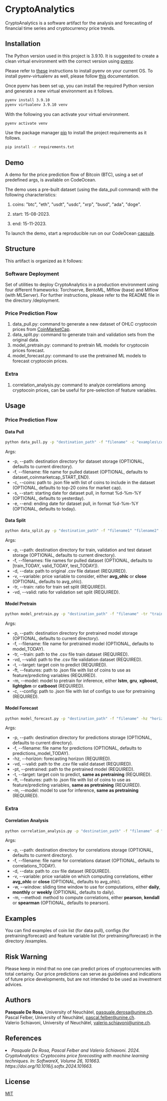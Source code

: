 # CryptoAnalytics

CryptoAnalytics is a software artifact for the analysis and forecasting of financial time series and cryptocurrency price trends.

## Installation

The Python version used in this project is 3.9.10. 
It is suggested to create a clean virtual environment with the correct version using [pyenv](https://github.com/pyenv/pyenv).

Please refer to [these](https://github.com/pyenv/pyenv#installation) instructions to install pyenv on your current OS. 
To install pyenv-virtualenv as well, please follow [this](https://github.com/pyenv/pyenv-virtualenv#installation) documentation.

Once pyenv has been set up, you can install the required Python version and generate a new virtual environment as it follows.

```bash
pyenv install 3.9.10
pyenv virtualenv 3.9.10 venv
```

With the following you can activate your virtual environment.

```bash
pyenv activate venv
```

Use the package manager [pip](https://pip.pypa.io/en/stable/) to install the project requirements as it follows.

```bash
pip install -r requirements.txt
```

## Demo
A demo for the price prediction flow of Bitcoin (BTC), using a set of predefined args, is available on CodeOcean.

The demo uses a pre-built dataset (using the data_pull command) with the following characteristics:

1. coins: "btc", "eth", "usdt", "usdc", "xrp", "busd", "ada", "doge".

2. start: 15-08-2023.

3. end: 15-11-2023.

To launch the demo, start a reproducible run on our CodeOcean [capsule](https://codeocean.com/capsule/7158163/tree).

## Structure
This artifact is organized as it follows:

### Software Deployment
Set of utilities to deploy CryptoAnalytics in a production environment using four different frameworks: Torchserve, BentoML, Mlflow (base) and Mlflow (with MLServer).
For further instructions, please refer to the README file in the directory /deployment.

### Price Prediction Flow

1. data_pull.py: command to generate a new dataset of OHLC cryptocoin prices from [CoinMarketCap](https://coinmarketcap.com/).
2. data_split.py: command to generate train and validation sets from the original data.
3. model_pretrain.py: command to pretrain ML models for cryptocoin prices forecast.
4. model_forecast.py: command to use the pretrained ML models to forecast cryptocoin prices.

### Extra

1. correlation_analysis.py: command to analyze correlations among cryptocoin prices, can be useful for pre-selection of feature variables.

## Usage

### Price Prediction Flow

#### Data Pull

```bash
python data_pull.py -p "destination_path" -f "filename" -c "examples\coins.json" -s "01-11-2020" -e "01-11-2023"
```
Args:
* -p, --path: destination directory for dataset storage (OPTIONAL, defaults to current directory).
* -f, --filename: file name for pulled dataset (OPTIONAL, defaults to dataset_coinmarketcap_START_END).
* -c, --coins: path to .json file with list of coins to include in the dataset (OPTIONAL, defaults to top-20 coins for market cap).
* -s, --start: starting date for dataset pull, in format %d-%m-%Y (OPTIONAL, defaults to yesterday).
* -e, --end: ending date for dataset pull, in format %d-%m-%Y (OPTIONAL, defaults to today).

#### Data Split

```bash
python data_split.py -p "destination_path" -f "filename1" "filename2" -d "data_path" -v "avg_ohlc" -tr 0.8 -vd 0.2
```
Args:
* -p, --path: destination directory for train, validation and test dataset storage (OPTIONAL, defaults to current directory).
* -f, --filenames: file names for pulled dataset (OPTIONAL, defaults to [train_TODAY, valid_TODAY, test_TODAY]).
* -d, --data: path to original .csv file dataset (REQUIRED).
* -v, --variable: price variable to consider, either **avg_ohlc** or **close** (OPTIONAL, defaults to avg_ohlc).
* -tr, --train: ratio for train set split (REQUIRED).
* -vd, --valid: ratio for validation set split (REQUIRED).

#### Model Pretrain

```bash
python model_pretrain.py -p "destination_path" -f "filename" -tr "train_path" -vd "valid_path" -t "btc" -ft "examples\features.json" -m "lstm" -c "examples\config_nn.json"
```
Args:
* -p, --path: destination directory for pretrained model storage (OPTIONAL, defaults to current directory).
* -f, --filename: file name for pretrained model (OPTIONAL, defaults to model_TODAY).
* -tr, --train: path to the .csv file train dataset (REQUIRED).
* -vd, --valid: path to the .csv file validation dataset (REQUIRED).
* -t, --target: target coin to predict (REQUIRED).
* -ft, --features: path to .json file with list of coins to use as feature/predicting variables (REQUIRED).
* -m, --model: model to pretrain for inference, either **lstm**, **gru**, **xgboost**, **lightgbm** or **catboost** (REQUIRED).
* -c, --config: path to .json file with list of configs to use for pretraining (REQUIRED).

#### Model Forecast

```bash
python model_forecast.py -p "destination_path" -f "filename" -hz "horizon" -vd "valid_path" -pt "pretrained_path" -t "btc" -ft "examples\features.json" -m "lstm"
```
Args:
* -p, --path: destination directory for predictions storage (OPTIONAL, defaults to current directory).
* -f, --filename: file name for predictions (OPTIONAL, defaults to predictions_model_TODAY).
* -hz, --horizon: forecasting horizon (REQUIRED).
* -vd, --valid: path to the .csv file valid dataset (REQUIRED).
* -pt, --pretrained: path to the pretrained model (REQUIRED).
* -t, --target: target coin to predict, **same as pretraining** (REQUIRED).
* -ft, --features: path to .json file with list of coins to use as feature/predicting variables, **same as pretraining** (REQUIRED).
* -m, --model: model to use for inference, **same as pretraining** (REQUIRED).

### Extra

#### Correlation Analysis

```bash
python correlation_analysis.py -p "destination_path" -f "filename" -d "data_path" -v "avg_ohlc" -w "daily" -m "pearson"
```
Args:
* -p, --path: destination directory for correlations storage (OPTIONAL, defaults to current directory).
* -f, --filename: file name for correlations dataset (OPTIONAL, defaults to correlations_TODAY).
* -d, --data: path to .csv file dataset (REQUIRED).
* -v, --variable: price variable on which computing correlations, either **avg_ohlc** or **close** (OPTIONAL, defaults to avg_ohlc).
* -w, --window: sliding time window to use for computations, either **daily**, **monthly** or **weekly** (OPTIONAL, defaults to daily).
* -m, --method: method to compute correlations, either **pearson**, **kendall** or **spearman** (OPTIONAL, defaults to pearson).

## Examples
You can find examples of coin list (for data pull), configs (for pretraining/forecast) and feature variable list (for pretraining/forecast) in the directory /examples.

## Risk Warning
Please keep in mind that no one can predict prices of cryptocurrencies with total certainty. Our price predictions can serve as guidelines and indications of future price developments, but are not intended to be used as investment advices.

## Authors
<b>Pasquale De Rosa</b>, University of Neuchâtel, [pasquale.derosa@unine.ch](mailto:pasquale.derosa@unine.ch). <br/>
Pascal Felber, University of Neuchâtel, [pascal.felber@unine.ch](mailto:pascal.felber@unine.ch). <br/>
Valerio Schiavoni, University of Neuchâtel, [valerio.schiavoni@unine.ch](mailto:valerio.schiavoni@unine.ch).

## References
<li> <i> Pasquale De Rosa, Pascal Felber and Valerio Schiavoni. 2024. CryptoAnalytics: Cryptocoins price forecasting with machine learning techniques. In: SoftwareX, Volume 26, 101663. https://doi.org/10.1016/j.softx.2024.101663. </i></li>

## License
[MIT](https://choosealicense.com/licenses/mit/)
